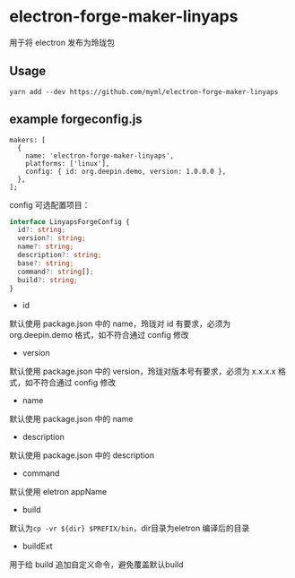 # electron-forge-maker-linyaps

用于将 electron 发布为玲珑包

## Usage

```
yarn add --dev https://github.com/myml/electron-forge-maker-linyaps
```

## example forgeconfig.js

```
makers: [
  {
    name: 'electron-forge-maker-linyaps',
    platforms: ['linux'],
    config: { id: org.deepin.demo, version: 1.0.0.0 },
  },
];

```

config 可选配置项目：

```ts
interface LinyapsForgeConfig {
  id?: string;
  version?: string;
  name?: string;
  description?: string;
  base?: string;
  command?: string[];
  build?: string;
}
```

- id

默认使用 package.json 中的 name，玲珑对 id 有要求，必须为 org.deepin.demo 格式，如不符合通过 config 修改

- version

默认使用 package.json 中的 version，玲珑对版本号有要求，必须为 x.x.x.x 格式，如不符合通过 config 修改

- name

默认使用 package.json 中的 name

- description

默认使用 package.json 中的 description

- command

默认使用 eletron appName

- build

默认为`cp -vr ${dir} $PREFIX/bin`，dir目录为eletron 编译后的目录

- buildExt

用于给 build 追加自定义命令，避免覆盖默认build
